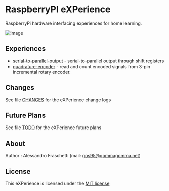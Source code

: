 # RaspberryPI eXPerience
RaspberryPi hardware interfacing experiences for home learning.

![image](xp-raspberry-image.jpg)


## Experiences
- [serial-to-parallel-output](serial-to-parallel-output) - serial-to-parallel output through shift registers
- [quadrature-encoder](quadrature-encoder/) - read and count encoded signals from 3-pin incremental rotary encoder.


## Changes
See file [CHANGES](CHANGES.md) for the eXPerience change logs


## Future Plans
See file [TODO](TODO.md) for the eXPerience future plans


## About
Author : Alessandro Fraschetti (mail: [gos95@gommagomma.net](mailto:gos95@gommagomma.net))


## License
This eXPerience is licensed under the [MIT license](LICENSE)
